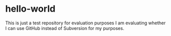 # hello-world
This is just a test repository for evaluation purposes
I am evaluating whether I can use GitHub instead of Subversion for my purposes.
